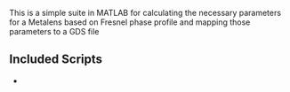 This is a simple suite in MATLAB for calculating the necessary parameters for a Metalens based on Fresnel phase profile and mapping those parameters to a GDS file

## Included Scripts

-	
